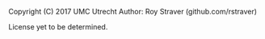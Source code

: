 Copyright (C) 2017 UMC Utrecht
Author: Roy Straver (github.com/rstraver)

License yet to be determined.

